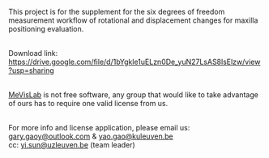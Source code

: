 This project is for the supplement for the six degrees of freedom measurement workflow of rotational and displacement changes for maxilla positioning evaluation.

<br>Download link: 
<br>https://drive.google.com/file/d/1bYgkle1uELzn0De_yuN27LsAS8lsElzw/view?usp=sharing

<br>[MeVisLab](https://www.mevislab.de/) is not free software, any group that would like to take advantage of ours has to require one valid license from us.

<br>For more info and license application, please email us:
<br>gary.gaoy@outlook.com & yao.gao@kuleuven.be
<br>cc: yi.sun@uzleuven.be (team leader)
